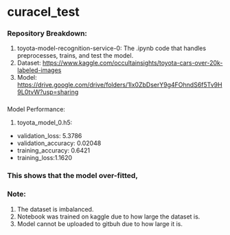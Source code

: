 # curacel_test


### Repository Breakdown:
1) toyota-model-recognition-service-0: The .ipynb code that handles preprocesses, trains, and test the model.
2) Dataset:  https://www.kaggle.com/occultainsights/toyota-cars-over-20k-labeled-images
3) Model: https://drive.google.com/drive/folders/1lx0ZbDserY9g4FOhndS6f5Tv9H9L0tvW?usp=sharing


### 


Model Performance:
1)  toyota_model_0.h5:
- validation_loss: 5.3786
- validation_accuracy: 0.02048
- training_accuracy: 0.6421
- training_loss:1.1620

### This shows that the model over-fitted,

### Note:
1) The dataset is imbalanced.
2) Notebook was trained on kaggle due to how large the dataset is. 
3) Model cannot be uploaded to gitbuh due to how large it is.



